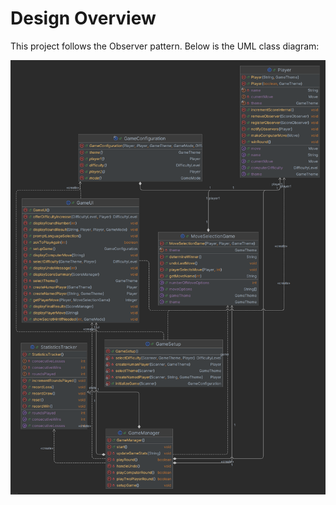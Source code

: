 # Design Overview

This project follows the Observer pattern. Below is the UML class diagram:

![UML Class Diagram](../resources/uml.png)